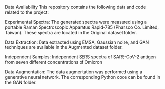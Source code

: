 Data Availability
This repository contains the following data and code related to the project:

Experimental Spectra: 
The generated spectra were measured using a portable Raman Spectroscopic Apparatus Rapid-785 (Phansco Co. Limited, Taiwan).
These spectra are located in the Original dataset folder.

Data Extraction:
Data extracted using EMSA, Gaussian noise, and GAN techniques are available in the Augmented dataset folder.

Independent Samples:
Independent SERS spectra of SARS-CoV-2 antigen from seven different concentrations of Omicron

Data Augmentation:
The data augmentation was performed using a generative neural network.
The corresponding Python code can be found in the GAN folder.

